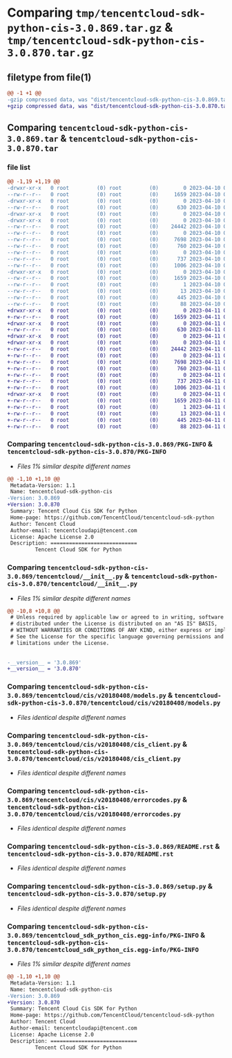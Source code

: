 # Comparing `tmp/tencentcloud-sdk-python-cis-3.0.869.tar.gz` & `tmp/tencentcloud-sdk-python-cis-3.0.870.tar.gz`

## filetype from file(1)

```diff
@@ -1 +1 @@
-gzip compressed data, was "dist/tencentcloud-sdk-python-cis-3.0.869.tar", last modified: Mon Apr 10 02:58:19 2023, max compression
+gzip compressed data, was "dist/tencentcloud-sdk-python-cis-3.0.870.tar", last modified: Tue Apr 11 03:26:44 2023, max compression
```

## Comparing `tencentcloud-sdk-python-cis-3.0.869.tar` & `tencentcloud-sdk-python-cis-3.0.870.tar`

### file list

```diff
@@ -1,19 +1,19 @@
-drwxr-xr-x   0 root         (0) root         (0)        0 2023-04-10 02:58:19.000000 tencentcloud-sdk-python-cis-3.0.869/
--rw-r--r--   0 root         (0) root         (0)     1659 2023-04-10 02:58:19.000000 tencentcloud-sdk-python-cis-3.0.869/PKG-INFO
-drwxr-xr-x   0 root         (0) root         (0)        0 2023-04-10 02:58:19.000000 tencentcloud-sdk-python-cis-3.0.869/tencentcloud/
--rw-r--r--   0 root         (0) root         (0)      630 2023-04-10 02:58:19.000000 tencentcloud-sdk-python-cis-3.0.869/tencentcloud/__init__.py
-drwxr-xr-x   0 root         (0) root         (0)        0 2023-04-10 02:58:19.000000 tencentcloud-sdk-python-cis-3.0.869/tencentcloud/cis/
-drwxr-xr-x   0 root         (0) root         (0)        0 2023-04-10 02:58:19.000000 tencentcloud-sdk-python-cis-3.0.869/tencentcloud/cis/v20180408/
--rw-r--r--   0 root         (0) root         (0)    24442 2023-04-10 02:58:19.000000 tencentcloud-sdk-python-cis-3.0.869/tencentcloud/cis/v20180408/models.py
--rw-r--r--   0 root         (0) root         (0)        0 2023-04-10 02:58:19.000000 tencentcloud-sdk-python-cis-3.0.869/tencentcloud/cis/v20180408/__init__.py
--rw-r--r--   0 root         (0) root         (0)     7698 2023-04-10 02:58:19.000000 tencentcloud-sdk-python-cis-3.0.869/tencentcloud/cis/v20180408/cis_client.py
--rw-r--r--   0 root         (0) root         (0)      760 2023-04-10 02:58:19.000000 tencentcloud-sdk-python-cis-3.0.869/tencentcloud/cis/v20180408/errorcodes.py
--rw-r--r--   0 root         (0) root         (0)        0 2023-04-10 02:58:19.000000 tencentcloud-sdk-python-cis-3.0.869/tencentcloud/cis/__init__.py
--rw-r--r--   0 root         (0) root         (0)      737 2023-04-10 02:58:19.000000 tencentcloud-sdk-python-cis-3.0.869/README.rst
--rw-r--r--   0 root         (0) root         (0)     1006 2023-04-10 02:58:19.000000 tencentcloud-sdk-python-cis-3.0.869/setup.py
-drwxr-xr-x   0 root         (0) root         (0)        0 2023-04-10 02:58:19.000000 tencentcloud-sdk-python-cis-3.0.869/tencentcloud_sdk_python_cis.egg-info/
--rw-r--r--   0 root         (0) root         (0)     1659 2023-04-10 02:58:19.000000 tencentcloud-sdk-python-cis-3.0.869/tencentcloud_sdk_python_cis.egg-info/PKG-INFO
--rw-r--r--   0 root         (0) root         (0)        1 2023-04-10 02:58:19.000000 tencentcloud-sdk-python-cis-3.0.869/tencentcloud_sdk_python_cis.egg-info/dependency_links.txt
--rw-r--r--   0 root         (0) root         (0)       13 2023-04-10 02:58:19.000000 tencentcloud-sdk-python-cis-3.0.869/tencentcloud_sdk_python_cis.egg-info/top_level.txt
--rw-r--r--   0 root         (0) root         (0)      445 2023-04-10 02:58:19.000000 tencentcloud-sdk-python-cis-3.0.869/tencentcloud_sdk_python_cis.egg-info/SOURCES.txt
--rw-r--r--   0 root         (0) root         (0)       88 2023-04-10 02:58:19.000000 tencentcloud-sdk-python-cis-3.0.869/setup.cfg
+drwxr-xr-x   0 root         (0) root         (0)        0 2023-04-11 03:26:44.000000 tencentcloud-sdk-python-cis-3.0.870/
+-rw-r--r--   0 root         (0) root         (0)     1659 2023-04-11 03:26:44.000000 tencentcloud-sdk-python-cis-3.0.870/PKG-INFO
+drwxr-xr-x   0 root         (0) root         (0)        0 2023-04-11 03:26:44.000000 tencentcloud-sdk-python-cis-3.0.870/tencentcloud/
+-rw-r--r--   0 root         (0) root         (0)      630 2023-04-11 03:26:44.000000 tencentcloud-sdk-python-cis-3.0.870/tencentcloud/__init__.py
+drwxr-xr-x   0 root         (0) root         (0)        0 2023-04-11 03:26:44.000000 tencentcloud-sdk-python-cis-3.0.870/tencentcloud/cis/
+drwxr-xr-x   0 root         (0) root         (0)        0 2023-04-11 03:26:44.000000 tencentcloud-sdk-python-cis-3.0.870/tencentcloud/cis/v20180408/
+-rw-r--r--   0 root         (0) root         (0)    24442 2023-04-11 03:26:44.000000 tencentcloud-sdk-python-cis-3.0.870/tencentcloud/cis/v20180408/models.py
+-rw-r--r--   0 root         (0) root         (0)        0 2023-04-11 03:26:44.000000 tencentcloud-sdk-python-cis-3.0.870/tencentcloud/cis/v20180408/__init__.py
+-rw-r--r--   0 root         (0) root         (0)     7698 2023-04-11 03:26:44.000000 tencentcloud-sdk-python-cis-3.0.870/tencentcloud/cis/v20180408/cis_client.py
+-rw-r--r--   0 root         (0) root         (0)      760 2023-04-11 03:26:44.000000 tencentcloud-sdk-python-cis-3.0.870/tencentcloud/cis/v20180408/errorcodes.py
+-rw-r--r--   0 root         (0) root         (0)        0 2023-04-11 03:26:44.000000 tencentcloud-sdk-python-cis-3.0.870/tencentcloud/cis/__init__.py
+-rw-r--r--   0 root         (0) root         (0)      737 2023-04-11 03:26:44.000000 tencentcloud-sdk-python-cis-3.0.870/README.rst
+-rw-r--r--   0 root         (0) root         (0)     1006 2023-04-11 03:26:44.000000 tencentcloud-sdk-python-cis-3.0.870/setup.py
+drwxr-xr-x   0 root         (0) root         (0)        0 2023-04-11 03:26:44.000000 tencentcloud-sdk-python-cis-3.0.870/tencentcloud_sdk_python_cis.egg-info/
+-rw-r--r--   0 root         (0) root         (0)     1659 2023-04-11 03:26:44.000000 tencentcloud-sdk-python-cis-3.0.870/tencentcloud_sdk_python_cis.egg-info/PKG-INFO
+-rw-r--r--   0 root         (0) root         (0)        1 2023-04-11 03:26:44.000000 tencentcloud-sdk-python-cis-3.0.870/tencentcloud_sdk_python_cis.egg-info/dependency_links.txt
+-rw-r--r--   0 root         (0) root         (0)       13 2023-04-11 03:26:44.000000 tencentcloud-sdk-python-cis-3.0.870/tencentcloud_sdk_python_cis.egg-info/top_level.txt
+-rw-r--r--   0 root         (0) root         (0)      445 2023-04-11 03:26:44.000000 tencentcloud-sdk-python-cis-3.0.870/tencentcloud_sdk_python_cis.egg-info/SOURCES.txt
+-rw-r--r--   0 root         (0) root         (0)       88 2023-04-11 03:26:44.000000 tencentcloud-sdk-python-cis-3.0.870/setup.cfg
```

### Comparing `tencentcloud-sdk-python-cis-3.0.869/PKG-INFO` & `tencentcloud-sdk-python-cis-3.0.870/PKG-INFO`

 * *Files 1% similar despite different names*

```diff
@@ -1,10 +1,10 @@
 Metadata-Version: 1.1
 Name: tencentcloud-sdk-python-cis
-Version: 3.0.869
+Version: 3.0.870
 Summary: Tencent Cloud Cis SDK for Python
 Home-page: https://github.com/TencentCloud/tencentcloud-sdk-python
 Author: Tencent Cloud
 Author-email: tencentcloudapi@tencent.com
 License: Apache License 2.0
 Description: ============================
         Tencent Cloud SDK for Python
```

### Comparing `tencentcloud-sdk-python-cis-3.0.869/tencentcloud/__init__.py` & `tencentcloud-sdk-python-cis-3.0.870/tencentcloud/__init__.py`

 * *Files 1% similar despite different names*

```diff
@@ -10,8 +10,8 @@
 # Unless required by applicable law or agreed to in writing, software
 # distributed under the License is distributed on an "AS IS" BASIS,
 # WITHOUT WARRANTIES OR CONDITIONS OF ANY KIND, either express or implied.
 # See the License for the specific language governing permissions and
 # limitations under the License.
 
 
-__version__ = '3.0.869'
+__version__ = '3.0.870'
```

### Comparing `tencentcloud-sdk-python-cis-3.0.869/tencentcloud/cis/v20180408/models.py` & `tencentcloud-sdk-python-cis-3.0.870/tencentcloud/cis/v20180408/models.py`

 * *Files identical despite different names*

### Comparing `tencentcloud-sdk-python-cis-3.0.869/tencentcloud/cis/v20180408/cis_client.py` & `tencentcloud-sdk-python-cis-3.0.870/tencentcloud/cis/v20180408/cis_client.py`

 * *Files identical despite different names*

### Comparing `tencentcloud-sdk-python-cis-3.0.869/tencentcloud/cis/v20180408/errorcodes.py` & `tencentcloud-sdk-python-cis-3.0.870/tencentcloud/cis/v20180408/errorcodes.py`

 * *Files identical despite different names*

### Comparing `tencentcloud-sdk-python-cis-3.0.869/README.rst` & `tencentcloud-sdk-python-cis-3.0.870/README.rst`

 * *Files identical despite different names*

### Comparing `tencentcloud-sdk-python-cis-3.0.869/setup.py` & `tencentcloud-sdk-python-cis-3.0.870/setup.py`

 * *Files identical despite different names*

### Comparing `tencentcloud-sdk-python-cis-3.0.869/tencentcloud_sdk_python_cis.egg-info/PKG-INFO` & `tencentcloud-sdk-python-cis-3.0.870/tencentcloud_sdk_python_cis.egg-info/PKG-INFO`

 * *Files 1% similar despite different names*

```diff
@@ -1,10 +1,10 @@
 Metadata-Version: 1.1
 Name: tencentcloud-sdk-python-cis
-Version: 3.0.869
+Version: 3.0.870
 Summary: Tencent Cloud Cis SDK for Python
 Home-page: https://github.com/TencentCloud/tencentcloud-sdk-python
 Author: Tencent Cloud
 Author-email: tencentcloudapi@tencent.com
 License: Apache License 2.0
 Description: ============================
         Tencent Cloud SDK for Python
```

